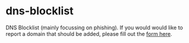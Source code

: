# dns-blocklist
DNS Blocklist (mainly focussing on phishing). If you would would like to report a domain that should be added, please fill out the [form here](https://form.jotform.com/223467813257057).

